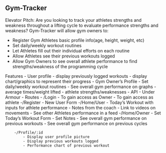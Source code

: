## Gym-Tracker


Elevator Pitch: Are you looking to track your athletes strengths and weakness throughout a lifting cycle to evaluate performance strengths and weakness? Gym-Tracker will allow gym owners to: 
- Register Gym Athletes basic profile info(age, height, weight, etc) 
- Set daily/weekly workout routines 
- Let Athletes fill out their individual efforts on each routine
- Allow Athletes see their previous workouts logged 
- Allow Gym Owners to see overall athlete performance to find strengths/weakness of the programming cycle

Features
  	- User profile 
       		 - display previously logged workouts
        		- display chart/graphics to represent their progress
 	 - Gym Owner’s Profile
      		  - Set daily/weekly workout routines 
      		  - See overall gym performance on graphs 
           		   - average times/weight lifted
            	  - athlete strengths/weaknesses
 	 - API
       		 - Under Armour
	- Routes 
		- /Login 
			- To gain access as Owner 
			- To gain access as athlete
		-/Register
			- New User Form
		-/Home/User
			- Today’s Workout with inputs for athlete performance 
			- Notes from the coach
			- Link to videos on movements
			- See other Athletes performance in a feed
		-/Home/Owner
			- Set Today’s Workout Form
			- Set Notes
			- See overall gym performance on previous workouts
			- See overall gym performance on previous cycles


		-/Profile/:id
			- Display user profile picture
			- Display previous workouts logged
			- Performance chart of previous workout

